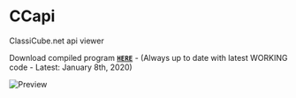 # CCapi
ClassiCube.net api viewer

Download compiled program [**`HERE`**](http://123dmwm.com/Random/CCapi.zip) - (Always up to date with latest WORKING code - Latest: January 8th, 2020)

![Preview](https://123dmwm.com/I/n0v9rdz.png)
